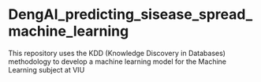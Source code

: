 # DengAI_predicting_sisease_spread_machine_learning
This repository uses the KDD (Knowledge Discovery in Databases) methodology to develop a machine learning model for the Machine Learning subject at VIU
